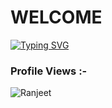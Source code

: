 # WELCOME

[![Typing SVG](https://readme-typing-svg.herokuapp.com?font=Pacifico&color=56F722&background=0A0B0A1C&lines=Hi+there+%E2%9C%8C%EF%B8%8Fwelcome+to+my+profile;I+am+Ranjeet+Sahoo;Always+learning+new+things+;Exploring++interstellar%E2%9C%A8%F0%9F%8C%A0)](https://git.io/typing-svg)

<p align="right"> <h3>Profile Views :-</h3> <img src="https://komarev.com/ghpvc/?username=0ranjeet&label=Profile%20views&color=9c0ea4&style=flat"
    alt="Ranjeet" /> 
  </p>
